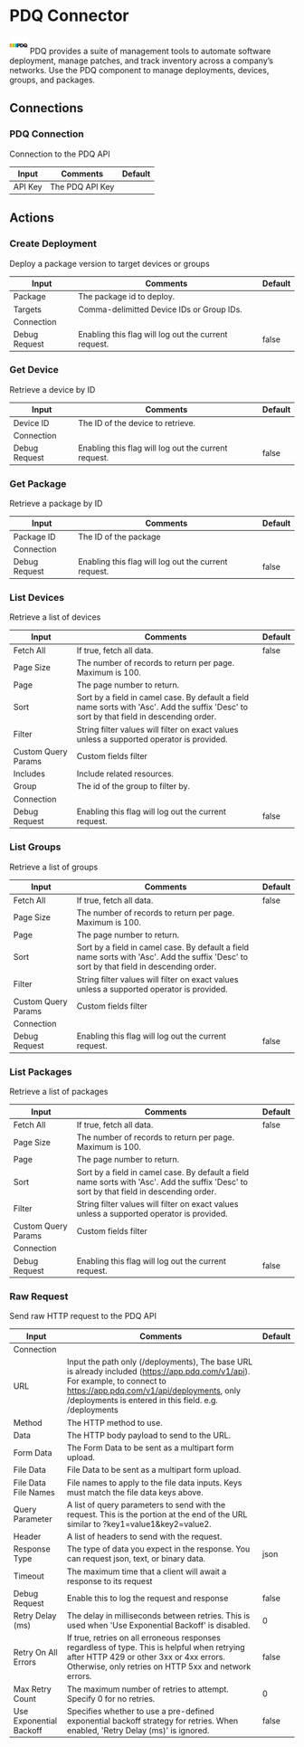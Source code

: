 # PDQ Connector

![PDQ](./assets/pdq.png#connector-icon)
PDQ provides a suite of management tools to automate software deployment, manage patches, and track inventory across a company’s networks. Use the PDQ component to manage deployments, devices, groups, and packages.

## Connections

### PDQ Connection

Connection to the PDQ API

| Input   | Comments        | Default |
| ------- | --------------- | ------- |
| API Key | The PDQ API Key |         |

## Actions

### Create Deployment

Deploy a package version to target devices or groups

| Input         | Comments                                             | Default |
| ------------- | ---------------------------------------------------- | ------- |
| Package       | The package id to deploy.                            |         |
| Targets       | Comma-delimitted Device IDs or Group IDs.            |         |
| Connection    |                                                      |         |
| Debug Request | Enabling this flag will log out the current request. | false   |

### Get Device

Retrieve a device by ID

| Input         | Comments                                             | Default |
| ------------- | ---------------------------------------------------- | ------- |
| Device ID     | The ID of the device to retrieve.                    |         |
| Connection    |                                                      |         |
| Debug Request | Enabling this flag will log out the current request. | false   |

### Get Package

Retrieve a package by ID

| Input         | Comments                                             | Default |
| ------------- | ---------------------------------------------------- | ------- |
| Package ID    | The ID of the package                                |         |
| Connection    |                                                      |         |
| Debug Request | Enabling this flag will log out the current request. | false   |

### List Devices

Retrieve a list of devices

| Input               | Comments                                                                                                                                  | Default |
| ------------------- | ----------------------------------------------------------------------------------------------------------------------------------------- | ------- |
| Fetch All           | If true, fetch all data.                                                                                                                  | false   |
| Page Size           | The number of records to return per page. Maximum is 100.                                                                                 |         |
| Page                | The page number to return.                                                                                                                |         |
| Sort                | Sort by a field in camel case. By default a field name sorts with 'Asc'. Add the suffix 'Desc' to sort by that field in descending order. |         |
| Filter              | String filter values will filter on exact values unless a supported operator is provided.                                                 |         |
| Custom Query Params | Custom fields filter                                                                                                                      |         |
| Includes            | Include related resources.                                                                                                                |         |
| Group               | The id of the group to filter by.                                                                                                         |         |
| Connection          |                                                                                                                                           |         |
| Debug Request       | Enabling this flag will log out the current request.                                                                                      | false   |

### List Groups

Retrieve a list of groups

| Input               | Comments                                                                                                                                  | Default |
| ------------------- | ----------------------------------------------------------------------------------------------------------------------------------------- | ------- |
| Fetch All           | If true, fetch all data.                                                                                                                  | false   |
| Page Size           | The number of records to return per page. Maximum is 100.                                                                                 |         |
| Page                | The page number to return.                                                                                                                |         |
| Sort                | Sort by a field in camel case. By default a field name sorts with 'Asc'. Add the suffix 'Desc' to sort by that field in descending order. |         |
| Filter              | String filter values will filter on exact values unless a supported operator is provided.                                                 |         |
| Custom Query Params | Custom fields filter                                                                                                                      |         |
| Connection          |                                                                                                                                           |         |
| Debug Request       | Enabling this flag will log out the current request.                                                                                      | false   |

### List Packages

Retrieve a list of packages

| Input               | Comments                                                                                                                                  | Default |
| ------------------- | ----------------------------------------------------------------------------------------------------------------------------------------- | ------- |
| Fetch All           | If true, fetch all data.                                                                                                                  | false   |
| Page Size           | The number of records to return per page. Maximum is 100.                                                                                 |         |
| Page                | The page number to return.                                                                                                                |         |
| Sort                | Sort by a field in camel case. By default a field name sorts with 'Asc'. Add the suffix 'Desc' to sort by that field in descending order. |         |
| Filter              | String filter values will filter on exact values unless a supported operator is provided.                                                 |         |
| Custom Query Params | Custom fields filter                                                                                                                      |         |
| Connection          |                                                                                                                                           |         |
| Debug Request       | Enabling this flag will log out the current request.                                                                                      | false   |

### Raw Request

Send raw HTTP request to the PDQ API

| Input                   | Comments                                                                                                                                                                                                                            | Default |
| ----------------------- | ----------------------------------------------------------------------------------------------------------------------------------------------------------------------------------------------------------------------------------- | ------- |
| Connection              |                                                                                                                                                                                                                                     |         |
| URL                     | Input the path only (/deployments), The base URL is already included (https://app.pdq.com/v1/api). For example, to connect to https://app.pdq.com/v1/api/deployments, only /deployments is entered in this field. e.g. /deployments |         |
| Method                  | The HTTP method to use.                                                                                                                                                                                                             |         |
| Data                    | The HTTP body payload to send to the URL.                                                                                                                                                                                           |         |
| Form Data               | The Form Data to be sent as a multipart form upload.                                                                                                                                                                                |         |
| File Data               | File Data to be sent as a multipart form upload.                                                                                                                                                                                    |         |
| File Data File Names    | File names to apply to the file data inputs. Keys must match the file data keys above.                                                                                                                                              |         |
| Query Parameter         | A list of query parameters to send with the request. This is the portion at the end of the URL similar to ?key1=value1&key2=value2.                                                                                                 |         |
| Header                  | A list of headers to send with the request.                                                                                                                                                                                         |         |
| Response Type           | The type of data you expect in the response. You can request json, text, or binary data.                                                                                                                                            | json    |
| Timeout                 | The maximum time that a client will await a response to its request                                                                                                                                                                 |         |
| Debug Request           | Enable this to log the request and response                                                                                                                                                                                         | false   |
| Retry Delay (ms)        | The delay in milliseconds between retries. This is used when 'Use Exponential Backoff' is disabled.                                                                                                                                 | 0       |
| Retry On All Errors     | If true, retries on all erroneous responses regardless of type. This is helpful when retrying after HTTP 429 or other 3xx or 4xx errors. Otherwise, only retries on HTTP 5xx and network errors.                                    | false   |
| Max Retry Count         | The maximum number of retries to attempt. Specify 0 for no retries.                                                                                                                                                                 | 0       |
| Use Exponential Backoff | Specifies whether to use a pre-defined exponential backoff strategy for retries. When enabled, 'Retry Delay (ms)' is ignored.                                                                                                       | false   |
